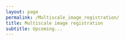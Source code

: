 ```yaml
---
layout: page
permalink: /Multiscale_image_registration/
title: Multiscale image registration
subtitle: Upcoming...
---
```

